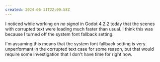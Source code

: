 ```yaml
---
created: 2024-06-11T22:09:58Z
---
```


I noticed while working on _no signal_ in Godot 4.2.2 today that the scenes with corrupted text were loading much faster than usual. I think this was because I turned off the system font fallback setting.

I'm assuming this means that the system font fallback setting is very unperformant in the corrupted text case for some reason, but that would require some investigation that I don't have time for right now.

